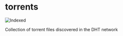 torrents 
========
![Indexed](https://img.shields.io/badge/indexed-86969-blue)

Collection of torrent files discovered in the DHT network
